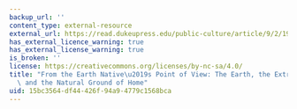 ```yaml
---
backup_url: ''
content_type: external-resource
external_url: https://read.dukeupress.edu/public-culture/article/9/2/197/32257/From-the-Earth-Native-s-Point-of-View-The-Earth
has_external_licence_warning: true
has_external_license_warning: true
is_broken: ''
license: https://creativecommons.org/licenses/by-nc-sa/4.0/
title: "From the Earth Native\u2019s Point of View: The Earth, the Extraterrestrial,\
  \ and the Natural Ground of Home"
uid: 15bc3564-df44-426f-94a9-4779c1568bca
---
```

